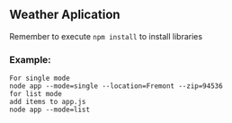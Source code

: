 ## Weather Aplication 


Remember to execute ```npm install``` to install libraries


### Example:
```
For single mode
node app --mode=single --location=Fremont --zip=94536
for list mode
add items to app.js 
node app --mode=list 

```